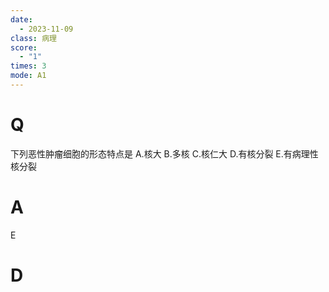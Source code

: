 ```yaml
---
date:
  - 2023-11-09
class: 病理
score:
  - "1"
times: 3
mode: A1
---
```



# Q
下列恶性肿瘤细胞的形态特点是
A.核大
B.多核
C.核仁大
D.有核分裂
E.有病理性核分裂


# A
E





# D